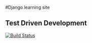 #Django learning site

## Test Driven Development

[![Build Status](https://travis-ci.org/BrianLTJ/djangolearning.svg?branch=master)](https://travis-ci.org/BrianLTJ/djangolearning)

